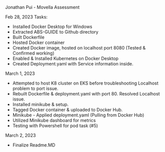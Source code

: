 Jonathan Pui - Movella Assessment

Feb 28, 2023
Tasks:
- Installed Docker Desktop for Windows
- Extracted ABS-GUIDE to Github directory
- Built Dockerfile
- Hosted Docker container
- Created Docker image, hosted on localhost port 8080 (Tested & Confirmed working)
- Enabled & Installed Kubernetes on Docker Desktop
- Created Deployment.yaml with Service information inside.

March 1, 2023
- Attempted to host K8 cluster on EKS before troubleshooting Localhost problem to port issue. 
- Rebuilt Dockerfile & deployment.yaml with port 80. Resolved Localhost issue. 
- Installed minikube & setup. 
- Tagged Docker container & uploaded to Docker Hub. 
- Minikube - Applied deployment.yaml (Pulling from Docker Hub)
- Utilized Minikube dashboard for metrics
- Testing with Powershell for pod task (#5)

March 2, 2023 
- Finalize Readme.MD 